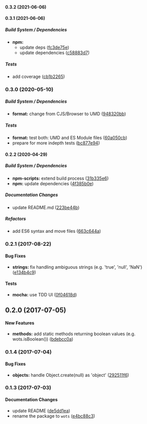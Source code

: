#### 0.3.2 (2021-06-06)

#### 0.3.1 (2021-06-06)

##### Build System / Dependencies

* **npm:**
  *  update deps ([fc3de75e](https://github.com/tvardy/wots/commit/fc3de75ec42e0f5da27d03721ff7dc8bf920ec8a))
  *  update dependencies ([c58883d7](https://github.com/tvardy/wots/commit/c58883d7decef897e245a7cd3c5fcbc113ec6e76))

##### Tests

*  add coverage ([cb1b2265](https://github.com/tvardy/wots/commit/cb1b2265a818d3fbeb6144f33355e0c468fdbaae))

### 0.3.0 (2020-05-10)

##### Build System / Dependencies

* **format:**  change from CJS/Browser to UMD ([948320bb](https://github.com/tvardy/wots/commit/948320bbe0ed0cfe38b0ef42a0eb66f04df88e27))

##### Tests

* **format:**  test both: UMD and ES Module files ([60a050cb](https://github.com/tvardy/wots/commit/60a050cb8fe1c97f89e9fea8c58b0742b930e04b))
*  prepare for more indepth tests ([bc877e94](https://github.com/tvardy/wots/commit/bc877e948184cfd47a269382f7cf4d793ee17db6))

#### 0.2.2 (2020-04-29)

##### Build System / Dependencies

* **npm-scripts:**  extend build process ([31b335e6](https://github.com/tvardy/wots/commit/31b335e60a012e286fcbcce517bd814580553fa6))
* **npm:**  update dependencies ([4f385b0e](https://github.com/tvardy/wots/commit/4f385b0ee3a255864668d20c93673c340b7af800))

##### Documentation Changes

*  update README.md ([223be44b](https://github.com/tvardy/wots/commit/223be44b194b273488bf06b1df7993e8d724f33b))

##### Refactors

*  add ES6 syntax and move files ([663c644a](https://github.com/tvardy/wots/commit/663c644aa428a8a1bc6212dd9d13fecfa2eb9719))

### 0.2.1 (2017-08-22)

#### Bug Fixes

* **strings:** fix handling ambiguous strings (e.g. 'true', 'null', 'NaN') ([e134b4c9](https://github.com/tvardy/wots/commit/e134b4c91028d34f4226bcb41c4f12866976ce90))

#### Tests

* **mocha:** use TDD UI ([0f04618d](https://github.com/tvardy/wots/commit/0f04618d3a751745de33a93969e354beab5d33d3))

## 0.2.0 (2017-07-05)

#### New Features

* **methods:** add static methods returning boolean values (e.g. wots.isBoolean()) ([bdebcc0a](https://github.com/tvardy/wots/commit/bdebcc0a06ca1d2cccf7eb8f8ae1f282a1aa8008))

### 0.1.4 (2017-07-04)

#### Bug Fixes

* **objects:** handle Object.create(null) as 'object' ([292511f6](https://github.com/tvardy/wots/commit/292511f62cfdc18be7c8abd00b47b2e626ab93a8))


### 0.1.3 (2017-07-03)

#### Documentation Changes

* update README ([de5dd1ea](https://github.com/tvardy/wots/commit/de5dd1eae01950a34a015fa3d67c6d4bec6064c1))
* rename the package to `wots` ([e4bc88c3](https://github.com/tvardy/wots/commit/e4bc88c36e6c20623205a1f1acb6448abe79ae74))

